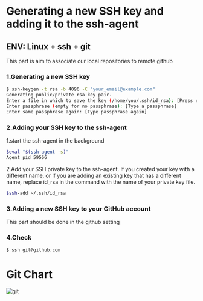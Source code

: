 # Generating a new SSH key and adding it to the ssh-agent
## ENV: Linux + ssh + git
This part is aim to associate our local repositories to remote github

### 1.Generating a new SSH key
```bash  
$ ssh-keygen -t rsa -b 4096 -C "your_email@example.com"
Generating public/private rsa key pair.
Enter a file in which to save the key (/home/you/.ssh/id_rsa): [Press enter]
Enter passphrase (empty for no passphrase): [Type a passphrase]
Enter same passphrase again: [Type passphrase again]
```  

### 2.Adding your SSH key to the ssh-agent

1.start the ssh-agent in the background
```bash
$eval "$(ssh-agent -s)"
Agent pid 59566
```

2.Add your SSH private key to the ssh-agent. If you created your key with a different name, or if you are adding an existing key that has a different name, replace id_rsa in the command with the name of your private key file.
```bash
$ssh-add ~/.ssh/id_rsa
```

### 3.Adding a new SSH key to your GitHub account

This part should be done in the github setting 

### 4.Check 
```bash
$ ssh git@github.com
```

#
# Git Chart
![git](/home/xinyu/Pictures/git_chart.png "Git")

